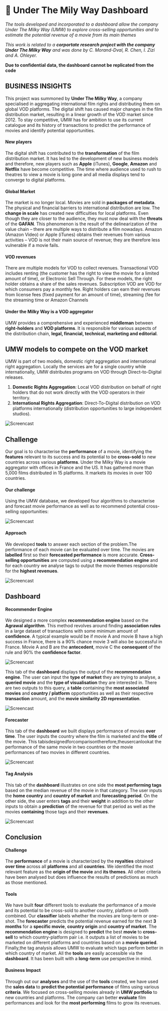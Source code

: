 
# 🎥 Under The Mily Way Dashboard
_The tools developed and incorporated to a dashboard allow the company Under The Milky Way (UMW) to explore cross-selling opportunities and to estimate the potential revenue of a movie from its main themes_

_This work is related to a __corportate research project with the company Under The Milky Way__ and was done by C. Morand-Dval, R. Chen, I. Zizi and A. Ohleyer._

__Due to confidential data, the dashboard cannot be replicated from the code__

## BUSINESS INSIGHTS
  This project was summoned by __Under The Milky Way__, a company specialised in aggregating international film rights and distributing them on global VOD platforms. The digital shift has caused major changes in the film distribution market, resulting in a linear growth of the VOD market since 2012. To stay competitive, UMW has for ambition to use its current catalogue and its history of transactions to predict the performance of movies and identify potential opportunities.

#### New players
  The digital shift has contributed to the __transformation__ of the film distribution market. It has led to the development of new business models and therefore, new players such as __Apple__ (iTunes), __Google__, __Amazon__ and __Netflix__ have become competitive. The time where audience used to rush to theatres to view a movie is long gone and all media displays tend to converge to digital platforms.

#### Global Market
  
  The market is no longer local. Movies are sold in __packages of metadata__. The physical and financial barriers to international distribution are low. The __change in scale__ has created new difficulties for local platforms. Even though they are closer to the audience, they must now deal with the __threats__ of the __GAFAN__. This phenomenon is the result of the delinearization of the value chain – there are multiple ways to distribute a film nowadays. Amazon (Amazon Video) or Apple (iTunes) obtains their revenues from various activities – VOD is not their main source of revenue; they are therefore less vulnerable if a movie fails.

#### VOD revenues
  There are multiple models for VOD to collect revenues. Transactional VOD includes renting (the customer has the right to view the movie for a limited amount of time), or Electronic Sell Through. For these models, the right holder obtains a share of the sales revenues. Subscription VOD are VOD for which consumers pay a monthly fee. Right holders can earn their revenues from license fees (fixed payment for an amount of time), streaming (fee for the streaming time or Amazon Channels

#### Under the Milky Way is a VOD aggregator
UMW provides a comprehensive and experienced __middleman__ between __right-holders__ and __VOD platforms__. It is responsible for various aspects of the distribution chain, __legal, financial, technical, marketing and editorial__.

## UMW models to compete on the VOD market
UMW is part of two models, domestic right aggregation and international right aggregation. Locally the services are for a single country while
internationally, UMW distributes programs on VOD through Direct-to-Digital releases.
1.  __Domestic Rights Aggregation__: Local VOD distribution on behalf of right holders that do not work directly with the VOD operators in their territory.
2. __International Rights Aggregation__:
Direct-To-Digital distribution on VOD platforms internationally (distribution opportunities to large independent studios).

![Screencast](Screenshots/Screen2.png)


## Challenge

Our goal is to characterise the __performance__ of a movie, identifying the __features__ relevant to its success and its potential to be __cross-sold__ to new countries across various __platforms__. Under the Milky Way is a movie aggregator with offices in France and the US. It has gathered more than 5,000 films distributed in 15 platforms. It markets its movies in over 100 countries.

#### Our challenge
Using the UMW database, we developed four algorithms to characterise and forecast movie performance as well as to recommend potential cross-
selling opportunities:

![Screencast](Screenshots/Screen3.png)

#### Approach
We developed __tools__ to answer each section of the problem.The performance of each movie can be evaluated over time. The movies are __labelled__ first so their __forecasted performance__ is more accurate. __Cross-selling opportunities__ are computed using a __recommendation engine__ and for each country we analyse tags to output the movie themes responsible for the __highest revenues__.

![Screencast](Screenshots/Screen4.png)

## Dashboard

#### Recommender Engine
We designed a more complex __recommendation engine__ based on the __Agrawal algorithm__. This method revolves around finding __association rules__ in a large dataset of transactions with some minimum amount of __confidence__. A typical example would be if movie A and movie B have a high success in France, there is a 90% chance movie 3 will also be successful in France. Movie A and B are the __antecedent__, movie C the __consequent__ of the rule and 90% the __confidence factor__.

![Screencast](Screenshots/Screen7.png)

This tab of the __dashboard__ displays the output of the __recommendation engine__. The user can input the __type of market__ they are trying to analyse, a __queried movie__ and the __type of visualisation__ they are interested in. There are two outputs to this query, a __table__ containing the __most associated movies__ and __country / platform__ opportunities as well as their respective __transaction__ amount, and the __movie similarity 2D representation__.

![Screencast](Screenshots/Screen8.png)


#### Forecaster
This tab of the __dashboard__ we built displays performance of movies __over time__. The user inputs the country where the film is marketed and the __title__ of the movie. This tabisdesignedforcomparisontherefore,theusercanlookat the performance of the same movie in two countries or the movie performances of two movies in different countries.

![Screencast](Screenshots/Screen6.png)


#### Tag Analysis
This tab of the __dashboard__ illustrates on one side the __most performing tags__ based on the median revenue of the movie in that category. The user inputs the __home country__ and __country of market__ and __forecasting period__. On the other side, the user enters __tags__ and their __weight__ in addition to the other inputs to obtain a __prediction__ of the revenue for that period as well as the movies __containing__ those tags and their __revenues__.

![Screencast](Screenshots/Screen5.png)


## Conclusion
#### Challenge
The __performance__ of a movie is characterized by the __royalties__ obtained __over time__ across all __platforms__ and all __countries__. We identified the most relevant feature as the __origin of the movie__ and __its themes__. All other criteria have been analysed but does influence the results of predictions as much as those mentioned.

#### Tools
We have built __four__ different tools to evaluate the performance of a movie and its potential to be cross-sold to another country, platform or both combined. Our __classifier__ labels whether the movies are long-term or one-shot. The __forecaster__ predicts the potential revenue earned for the next __3 months__ for a __specific movie__, __country origin__ and __country of market__. The __recommendation engine__ is designed to __predict__ the best __movie__ to __cross-sell__ to which country-platform pair i.e. it outputs a list of movies to be marketed on different platforms and countries based on a __movie queried__. Finally,the tag analysis allows UMW to evaluate which tags perform better in which country of market. All the __tools__ are easily accessible via the __dashboard__. It has been built with a __long-term__ use perspective in mind.

#### Business Impact
Through out our __analyses__ and the use of the __tools__ created, we have used the __sales data__ to __predict the potential performance__ of films using various __criteria__. We focused on cross-selling movies already in __UMW portfolio__ to new countries and platforms. The company can better __evaluate__ film performances and look for the __most performing__ films to grow its revenues.
